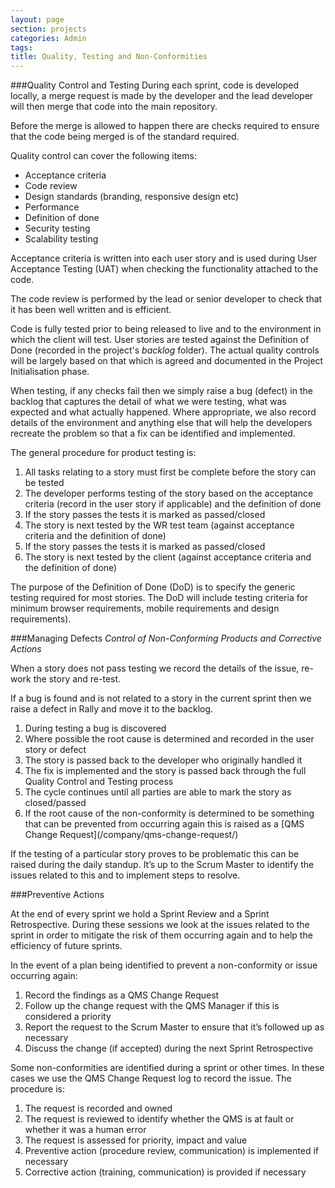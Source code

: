 ```yaml
---
layout: page
section: projects
categories: Admin
tags:
title: Quality, Testing and Non-Conformities
---
```

###Quality Control and Testing
During each sprint, code is developed locally, a merge request is made by the developer and the lead developer will then merge that code into the main repository.

Before the merge is allowed to happen there are checks required to ensure that the code being merged is of the standard required.

Quality control can cover the following items:

<ul>
	<li>Acceptance criteria
	<li>Code review
	<li>Design standards (branding, responsive design etc)
	<li>Performance
	<li>Definition of done
	<li>Security testing
	<li>Scalability testing
</ul>

Acceptance criteria is written into each user story and is used during User Acceptance Testing (UAT) when checking the functionality attached to the code.

The code review is performed by the lead or senior developer to check that it has been well written and is efficient.

Code is fully tested prior to being released to live and to the environment in which the client will test. User stories are tested against the Definition of Done (recorded in the project's *backlog* folder). The actual quality controls will be largely based on that which is agreed and documented in the Project Initialisation phase. 

When testing, if any checks fail then we simply raise a bug (defect) in the backlog that captures the detail of what we were testing, what was expected and what actually happened. Where appropriate, we also record details of the environment and anything else that will help the developers recreate the problem so that a fix can be identified and implemented.

The general procedure for product testing is:

<ol>
	<li>All tasks relating to a story must first be complete before the story can be tested
	<li>The developer performs testing of the story based on the acceptance criteria (record in the user story if applicable) and the definition of done
	<li>If the story passes the tests it is marked as passed/closed
	<li>The story is next tested by the WR test team (against acceptance criteria and the definition of done)
	<li>If the story passes the tests it is marked as passed/closed
	<li>The story is next tested by the client (against acceptance criteria and the definition of done)
</ol>

The purpose of the Definition of Done (DoD) is to specify the generic testing required for most stories. The DoD will include testing criteria for minimum browser requirements, mobile requirements and design requirements).

###Managing Defects
*Control of Non-Conforming Products and Corrective Actions*

When a story does not pass testing we record the details of the issue, re-work the story and re-test.

If a bug is found and is not related to a story in the current sprint then we raise a defect in Rally and move it to the backlog.

<ol>
	<li>During testing a bug is discovered
	<li>Where possible the root cause is determined and recorded in the user story or defect
	<li>The story is passed back to the developer who originally handled it
	<li>The fix is implemented and the story is passed back through the full Quality Control and Testing process
	<li>The cycle continues until all parties are able to mark the story as closed/passed
	<li>If the root cause of the non-conformity is determined to be something that can be prevented from occurring again this is raised as a [QMS Change Request](/company/qms-change-request/)
</ol>

If the testing of a particular story proves to be problematic this can be raised during the daily standup. It’s up to the Scrum Master to identify the issues related to this and to implement steps to resolve.

###Preventive Actions

At the end of every sprint we hold a Sprint Review and a Sprint Retrospective. During these sessions we look at the issues related to the sprint in order to mitigate the risk of them occurring again and to help the efficiency of future sprints.

In the event of a plan being identified to prevent a non-conformity or issue occurring again:
<ol>
	<li>Record the findings as a QMS Change Request
	<li>Follow up the change request with the QMS Manager if this is considered a priority
	<li>Report the request to the Scrum Master to ensure that it’s followed up as necessary
	<li>Discuss the change (if accepted) during the next Sprint Retrospective
</ol>

Some non-conformities are identified during a sprint or other times. In these cases we use the QMS Change Request log to record the issue. The procedure is:
<ol>
	<li>The request is recorded and owned
	<li>The request is reviewed to identify whether the QMS is at fault or whether it was a human error
	<li>The request is assessed for priority, impact and value
	<li>Preventive action (procedure review, communication) is implemented if necessary
	<li>Corrective action (training, communication) is provided if necessary
</ol>
